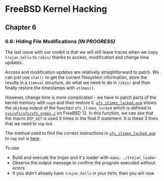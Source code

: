 # FreeBSD Kernel Hacking

## Chapter 6

### 6.6: Hiding File Modifications *(IN PROGRESS)*

The last issue with our rootkit is that we will still leave traces when we copy `trojan_hello` to `/sbin/` thanks to access, modification and change time updates.

Access and modification updates are relatively straightforward to patch. We can just use `stat()` to get the current filesystem information, store the results in a `timeval` structure, do what we need to do in `/sbin/` and then finally restore the timestamps with `utimes()`.

However, change time is more complicated - we have to patch parts of the kernel memory with `nop`s and then restore it. [`ufs_itimes_locked.asm`](./ufs_itimes_locked.asm) shows the `objdump` output of the function `ufs_itimes_locked` which is defined in [`sys/ufs/ufs/ufs_vnops.c`](https://github.com/freebsd/freebsd/blob/3fc1420eac76eb8ddf28d6b0715b2f2fe933f805/sys/ufs/ufs/ufs_vnops.c#L174) on FreeBSD 12. In this function, we can see that the macro `DIP_SET` is used 3 times in the final if statement. It is these 3 lines that we need to `nop` out.

The method used to find the correct instructions in [`ufs_itimes_locked.asm`](./ufs_itimes_locked.asm) to `nop` out is [here](./NOPPING.md).

To use:
* Build and execute the trojan and it's loader with `make; ./trojan_loader`
* Observe the output message to confirm the program executed without errors
* If you didn't already have `trojan_hello` in your `PATH`, then you will now
